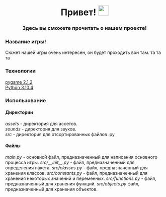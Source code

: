 ﻿<h1 align="center"> Привет!
<img src="https://github.com/blackcater/blackcater/raw/main/images/Hi.gif" height="32"/></h1>

<h3 align = "center"> Здесь вы сможете прочитать о нашем проекте! </h3>

<h3> Название игры! </h3>
Сюжет нашей игры очень интересен, он будет проходить вон там.
та
та
та

<h3> Технологии </h3>
<a href="https://www.pygame.org/"> pygame 2.1.2 </a> <br/>
<a href="python.org"> Python 3.10.4 </a>

<h3> Использование </h3>
<h4> Директории </h4>
<i> assets </i> - директория для ассетов. <br/>
<i> sounds </i> - директория для звуков. <br/>
<i> src </i> - директория для отсортированных файлов .py
<h4> Файлы </h4>
<i> main.py </i> - основной файл, предназначенный для написания основного процесса игры.
<i> src/__init__.py </i> - файл, предназначенный для определения пакета.
<i> src/classes.py </i> - файл, предназначенный для хранения классов.
<i> src/constants.py </i> - файл, предназначенный для хранения некоторых значений и переменных.
<i> src/functions.py </i> - файл, предназначенный для хранения функций.
<i> src/objects.py </i> файл, предназначенный для хранения объектов.
